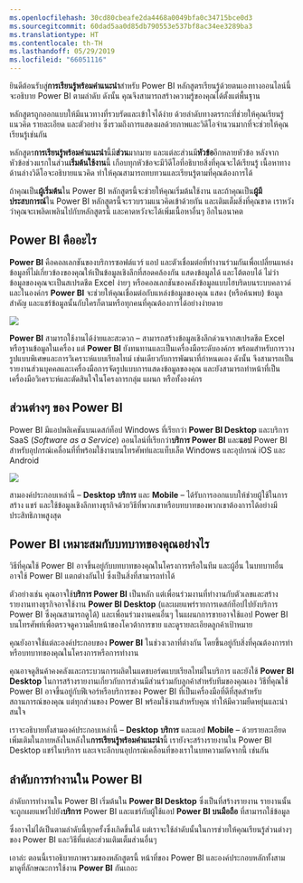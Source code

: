 ```yaml
---
ms.openlocfilehash: 30cd80cbeafe2da4468a0049bfa0c34715bce0d3
ms.sourcegitcommit: 60dad5aa0d85db790553e537bf8ac34ee3289ba3
ms.translationtype: HT
ms.contentlocale: th-TH
ms.lasthandoff: 05/29/2019
ms.locfileid: "66051116"
---
```

ยินดีต้อนรับสู่**การเรียนรู้พร้อมคำแนะนำ**สำหรับ Power BI หลักสูตรเรียนรู้ด้วยตนเองทางออนไลน์นี้จะอธิบาย Power BI ตามลำดับ ดังนั้น คุณจึงสามารถสร้างความรู้ของคุณได้ตั้งแต่พื้นฐาน

หลักสูตรถูกออกแบบให้มีแนวทางที่รวบรัดและเข้าใจได้ง่าย ด้วยลำดับทางตรรกะที่ช่วยให้คุณเรียนรู้แนวคิด รายละเอียด และตัวอย่าง ซึ่งรวมถึงการแสดงผลด้วยภาพและวิดีโอจำนวนมากที่จะช่วยให้คุณเรียนรู้เช่นกัน

หลักสูตร**การเรียนรู้พร้อมคำแนะนำ**นี้มี**ส่วน**มากมาย และแต่ละส่วนมี**หัวข้อ**อีกหลายหัวข้อ หลังจากหัวข้อช่วงแรกในส่วน**เริ่มต้นใช้งาน**นี้ เกือบทุกหัวข้อจะมีวิดีโอที่อธิบายสิ่งที่คุณจะได้เรียนรู้ เนื้อหาทางด้านล่างวิดีโอจะอธิบายแนวคิด ทำให้คุณสามารถทบทวนและเรียนรู้ตามที่คุณต้องการได้

ถ้าคุณเป็น**ผู้เริ่มต้น**ใน Power BI หลักสูตรนี้จะช่วยให้คุณเริ่มต้นใช้งาน และถ้าคุณเป็น**ผู้มีประสบการณ์**ใน Power BI หลักสูตรนี้จะรวบรวมแนวคิดเข้าด้วยกัน และเติมเต็มสิ่งที่คุณขาด เราหวังว่าคุณจะเพลิดเพลินไปกับหลักสูตรนี้ และคาดหวังจะได้เพิ่มเนื้อหาอื่นๆ อีกในอนาคต

## <a name="what-is-power-bi"></a>Power BI คืออะไร
**Power BI** คือคอลเลกชันของบริการซอฟต์แวร์ แอป และตัวเชื่อมต่อที่ทำงานร่วมกันเพื่อเปลี่ยนแหล่งข้อมูลที่ไม่เกี่ยวข้องของคุณให้เป็นข้อมูลเชิงลึกที่สอดคล้องกัน แสดงข้อมูลได้ และโต้ตอบได้ ไม่ว่าข้อมูลของคุณจะเป็นสเปรดชีต Excel ง่ายๆ หรือคอลเลกชันของคลังข้อมูลแบบไฮบริดบนระบบคลาวด์และในองค์กร **Power BI** จะช่วยให้คุณเชื่อมต่อกับแหล่งข้อมูลของคุณ แสดง (หรือค้นพบ) ข้อมูลสำคัญ และแชร์ข้อมูลนั้นกับใครก็ตามหรือทุกคนที่คุณต้องการได้อย่างง่ายดาย

![](media/0-0-what-is-power-bi/c0a0_1.png)

**Power BI** สามารถใช้งานได้ง่ายและสะดวก – สามารถสร้างข้อมูลเชิงลึกด่วนจากสเปรดชีต Excel หรือฐานข้อมูลในเครื่อง แต่ **Power BI** ยังทนทานและเป็นเครื่องมือระดับองค์กร พร้อมสำหรับการวางรูปแบบพิเศษและการวิเคราะห์แบบเรียลไทม์ เช่นเดียวกับการพัฒนาที่กำหนดเอง ดังนั้น จึงสามารถเป็นรายงานส่วนบุคคลและเครื่องมือการจัดรูปแบบการแสดงข้อมูลของคุณ และยังสามารถทำหน้าที่เป็นเครื่องมือวิเคราะห์และตัดสินใจในโครงการกลุ่ม แผนก หรือทั้งองค์กร

## <a name="the-parts-of-power-bi"></a>ส่วนต่างๆ ของ Power BI
Power BI มีแอปพลิเคชันบนเดสก์ท็อป Windows ที่เรียกว่า **Power BI Desktop** และบริการ SaaS (*Software as a Service*) ออนไลน์ที่เรียกว่า**บริการ Power BI** และ**แอป** Power BI สำหรับอุปกรณ์เคลื่อนที่ที่พร้อมใช้งานบนโทรศัพท์และแท็บเล็ต Windows และอุปกรณ์ iOS และ Android

![](media/0-0-what-is-power-bi/c0a0_2.png)

สามองค์ประกอบเหล่านี้ – **Desktop** **บริการ** และ **Mobile** – ได้รับการออกแบบให้ช่วยผู้ใช้ในการสร้าง แชร์ และใช้ข้อมูลเชิงลึกทางธุรกิจด้วยวิธีที่พวกเขาหรือบทบาทของพวกเขาต้องการได้อย่างมีประสิทธิภาพสูงสุด

## <a name="how-power-bi-matches-your-role"></a>Power BI เหมาะสมกับบทบาทของคุณอย่างไร
วิธีที่คุณใช้ Power BI อาจขึ้นอยู่กับบทบาทของคุณในโครงการหรือในทีม และผู้อื่น ในบทบาทอื่น อาจใช้ Power BI แตกต่างกันไป ซึ่งเป็นสิ่งที่สามารถทำได้

ตัวอย่างเช่น คุณอาจใช้**บริการ Power BI**  เป็นหลัก แต่เพื่อนร่วมงานที่ทำงานกับตัวเลขและสร้างรายงานทางธุรกิจอาจใช้งาน **Power BI Desktop** (และเผยแพร่รายการเดสก์ท็อปไปยังบริการ Power BI ซึ่งคุณสามารถดูได้) และเพื่อนร่วมงานคนอื่นๆ ในแผนกการขายอาจใช้แอป Power BI บนโทรศัพท์เพื่อตรวจดูความคืบหน้าของโควต้าการขาย และดูรายละเอียดลูกค้าเป้าหมาย

คุณยังอาจใช้แต่ละองค์ประกอบของ **Power BI** ในช่วงเวลาที่ต่างกัน โดยขึ้นอยู่กับสิ่งที่คุณต้องการทำหรือบทบาทของคุณในโครงการหรือการทำงาน

คุณอาจดูสินค้าคงคลังและกระบวนการผลิตในแดชบอร์ดแบบเรียลไทม์ในบริการ และยังใช้ **Power BI Desktop** ในการสร้างรายงานเกี่ยวกับการส่วนมีส่วนร่วมกับลูกค้าสำหรับทีมของคุณเอง วิธีที่คุณใช้ Power BI อาจขึ้นอยู่กับฟีเจอร์หรือบริการของ Power BI ที่เป็นเครื่องมือที่ดีที่สุดสำหรับสถานการณ์ของคุณ แต่ทุกส่วนของ Power BI พร้อมใช้งานสำหรับคุณ ทำให้มีความยืดหยุ่นและน่าสนใจ

เราจะอธิบายทั้งสามองค์ประกอบเหล่านี้ – **Desktop** **บริการ** และแอป **Mobile** – ด้วยรายละเอียดเพิ่มเติมในภายหลังในหลังใน**การเรียนรู้พร้อมคำแนะนำ**นี้ เรายังจะสร้างรายงานใน Power BI Desktop แชร์ในบริการ และเจาะลึกบนอุปกรณ์เคลื่อนที่ของเราในบทความถัดจากนี้ เช่นกัน

## <a name="the-flow-of-work-in-power-bi"></a>ลำดับการทำงานใน Power BI
ลำดับการทำงานใน Power BI เริ่มต้นใน **Power BI Desktop** ซึ่งเป็นที่สร้างรายงาน รายงานนั้นจะถูกเผยแพร่ไปยัง**บริการ** Power BI และแชร์กับผู้ใช้แอป **Power BI บนมือถือ** ที่สามารถใช้ข้อมูล

ซึ่งอาจไม่ได้เป็นตามลำดับนี้ทุกครั้งซึ่งเกิดขึ้นได้ แต่เราจะใช้ลำดับนั้นในการช่วยให้คุณเรียนรู้ส่วนต่างๆ ของ Power BI และวิธีที่แต่ละส่วนเติมเต็มส่วนอื่นๆ

เอาล่ะ ตอนนี้เราอธิบายภาพรวมของหลักสูตรนี้ หน้าที่ของ Power BI และองค์ประกอบหลักทั้งสาม มาดูที่ลักษณะการใช้งาน **Power BI** กันเถอะ


